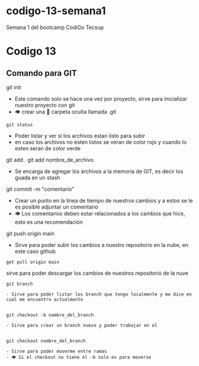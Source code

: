 # codigo-13-semana1
Semana 1 del bootcamp  CodiGo Tecsup 

# Codigo 13

## Comando para GIT

git init
- Este comando solo se hace una vez por proyecto, sirve para inicializar nuestro proyecto con git
- :eye: crear una :file_folder: carpeta oculta llamada 
.git
```
git status

```
- Poder listar y ver si los archivos estan listo para subir
-  en caso los archivos no esten listos se veran de color rojo y cuando lo esten seran de color verde


git add .
git add nombre_de_archivo

- Se encarga de agregar los archivos a la memoria de GIT, es decir los guada en un stash

git commit -m "comentario"

- Crear un punto en la linea de tiempo  de nuestros cambios y a estos se le es posible adjuntar un comentario
- :eye: Los comentarios deben estar relacionados a los cambios que hice, esto es una recomendación

git push origin main

- Sirve para poder subir los cambios a nuestro repositorio en la nube, en este caso github

```
get pull origin main

```
sirve para poder descargar los cambios de nuestros repositorio de la nuve 

```
git branch

- Sirve para poder listar los branch que tengo localmente y me dice en cual me encuentro actualmente


git checkout -b nombre_del_branch

- Sirve para crear un branch nuevo y poder trabajar en el


git checkout nombre_del_branch

- Sirve para poder moverme entre ramas
- 👁️ Si el checkout no tiene el -b solo es para moverse
